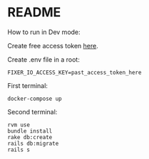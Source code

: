 # README

How to run in Dev mode:

Create free access token [here](https://fixer.io).

Create .env file in a root:

```
FIXER_IO_ACCESS_KEY=past_access_token_here
```

First terminal:

```
docker-compose up
```

Second terminal:

```
rvm use
bundle install
rake db:create
rails db:migrate
rails s
```